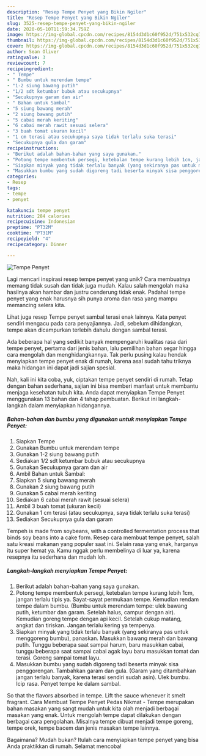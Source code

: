 ```yaml
---
description: "Resep Tempe Penyet yang Bikin Ngiler"
title: "Resep Tempe Penyet yang Bikin Ngiler"
slug: 3525-resep-tempe-penyet-yang-bikin-ngiler
date: 2020-05-10T11:59:34.759Z
image: https://img-global.cpcdn.com/recipes/8154d3d1c60f952d/751x532cq70/tempe-penyet-foto-resep-utama.jpg
thumbnail: https://img-global.cpcdn.com/recipes/8154d3d1c60f952d/751x532cq70/tempe-penyet-foto-resep-utama.jpg
cover: https://img-global.cpcdn.com/recipes/8154d3d1c60f952d/751x532cq70/tempe-penyet-foto-resep-utama.jpg
author: Sean Oliver
ratingvalue: 3
reviewcount: 7
recipeingredient:
- " Tempe"
- " Bumbu untuk merendam tempe"
- "1-2 siung bawang putih"
- "1/2 sdt ketumbar bubuk atau secukupnya"
- "Secukupnya garam dan air"
- " Bahan untuk Sambal"
- "5 siung bawang merah"
- "2 siung bawang putih"
- "5 cabai merah keriting"
- "6 cabai merah rawit sesuai selera"
- "3 buah tomat ukuran kecil"
- "1 cm terasi atau secukupnya saya tidak terlalu suka terasi"
- "Secukupnya gula dan garam"
recipeinstructions:
- "Berikut adalah bahan-bahan yang saya gunakan."
- "Potong tempe membentuk persegi, ketebalan tempe kurang lebih 1cm, jangan terlalu tipis ya. Sayat-sayat permukaan tempe. Kemudian rendam tempe dalam bumbu. (Bumbu untuk merendam tempe: ulek bawang putih, ketumbar dan garam. Setelah halus, campur dengan air). Kemudian goreng tempe dengan api kecil. Setelah cukup matang, angkat dan tiriskan. Jangan terlalu kering ya tempenya."
- "Siapkan minyak yang tidak terlalu banyak (yang sekiranya pas untuk menggoreng bumbu), panaskan. Masukkan bawang merah dan bawang putih. Tunggu beberapa saat sampai harum, baru masukkan cabai, tunggu beberapa saat sampai cabai agak layu baru masukkan tomat dan terasi. Goreng sampai tomat layu."
- "Masukkan bumbu yang sudah digoreng tadi beserta minyak sisa penggorengan. Tambahkan garam dan gula. (Garam yang ditambahkan jangan terlalu banyak, karena terasi sendiri sudah asin). Ulek bumbu. Icip rasa. Penyet tempe ke dalam sambal."
categories:
- Resep
tags:
- tempe
- penyet

katakunci: tempe penyet 
nutrition: 284 calories
recipecuisine: Indonesian
preptime: "PT32M"
cooktime: "PT31M"
recipeyield: "4"
recipecategory: Dinner

---
```



![Tempe Penyet](https://img-global.cpcdn.com/recipes/8154d3d1c60f952d/751x532cq70/tempe-penyet-foto-resep-utama.jpg)

Lagi mencari inspirasi resep tempe penyet yang unik? Cara membuatnya memang tidak susah dan tidak juga mudah. Kalau salah mengolah maka hasilnya akan hambar dan justru cenderung tidak enak. Padahal tempe penyet yang enak harusnya sih punya aroma dan rasa yang mampu memancing selera kita.

Lihat juga resep Tempe penyet sambal terasi enak lainnya. Kata penyet sendiri mengacu pada cara penyajiannya. Jadi, sebelum dihidangkan, tempe akan dicampurkan terlebih dahulu dengan sambal terasi.

Ada beberapa hal yang sedikit banyak mempengaruhi kualitas rasa dari tempe penyet, pertama dari jenis bahan, lalu pemilihan bahan segar hingga cara mengolah dan menghidangkannya. Tak perlu pusing kalau hendak menyiapkan tempe penyet enak di rumah, karena asal sudah tahu triknya maka hidangan ini dapat jadi sajian spesial.


Nah, kali ini kita coba, yuk, ciptakan tempe penyet sendiri di rumah. Tetap dengan bahan sederhana, sajian ini bisa memberi manfaat untuk membantu menjaga kesehatan tubuh kita. Anda dapat menyiapkan Tempe Penyet menggunakan 13 bahan dan 4 tahap pembuatan. Berikut ini langkah-langkah dalam menyiapkan hidangannya.

<!--inarticleads1-->

##### Bahan-bahan dan bumbu yang digunakan untuk menyiapkan Tempe Penyet:

1. Siapkan  Tempe
1. Gunakan  Bumbu untuk merendam tempe
1. Gunakan 1-2 siung bawang putih
1. Sediakan 1/2 sdt ketumbar bubuk atau secukupnya
1. Gunakan Secukupnya garam dan air
1. Ambil  Bahan untuk Sambal:
1. Siapkan 5 siung bawang merah
1. Gunakan 2 siung bawang putih
1. Gunakan 5 cabai merah keriting
1. Sediakan 6 cabai merah rawit (sesuai selera)
1. Ambil 3 buah tomat (ukuran kecil)
1. Gunakan 1 cm terasi (atau secukupnya, saya tidak terlalu suka terasi)
1. Sediakan Secukupnya gula dan garam


Tempeh is made from soybeans, with a controlled fermentation process that binds soy beans into a cake form. Resep cara membuat tempe penyet, salah satu kreasi makanan yang populer saat ini. Selain rasa yang enak, harganya itu super hemat ya. Kamu nggak perlu membelinya di luar ya, karena resepnya itu sederhana dan mudah loh. 

<!--inarticleads2-->

##### Langkah-langkah menyiapkan Tempe Penyet:

1. Berikut adalah bahan-bahan yang saya gunakan.
1. Potong tempe membentuk persegi, ketebalan tempe kurang lebih 1cm, jangan terlalu tipis ya. Sayat-sayat permukaan tempe. Kemudian rendam tempe dalam bumbu. (Bumbu untuk merendam tempe: ulek bawang putih, ketumbar dan garam. Setelah halus, campur dengan air). Kemudian goreng tempe dengan api kecil. Setelah cukup matang, angkat dan tiriskan. Jangan terlalu kering ya tempenya.
1. Siapkan minyak yang tidak terlalu banyak (yang sekiranya pas untuk menggoreng bumbu), panaskan. Masukkan bawang merah dan bawang putih. Tunggu beberapa saat sampai harum, baru masukkan cabai, tunggu beberapa saat sampai cabai agak layu baru masukkan tomat dan terasi. Goreng sampai tomat layu.
1. Masukkan bumbu yang sudah digoreng tadi beserta minyak sisa penggorengan. Tambahkan garam dan gula. (Garam yang ditambahkan jangan terlalu banyak, karena terasi sendiri sudah asin). Ulek bumbu. Icip rasa. Penyet tempe ke dalam sambal.


So that the flavors absorbed in tempe. Lift the sauce whenever it smelt fragrant. Cara Membuat Tempe Penyet Pedas Nikmat - Tempe merupakan bahan masakan yang sangt mudah untuk kita olah menjadi berbagai masakan yang enak. Untuk mengolah tempe dapat dilakukan dengan berbagai cara pengolahan. Misalnya tempe dibuat menjadi tempe goreng, tempe orek, tempe bacem dan jenis masakan tempe lainnya. 

Bagaimana? Mudah bukan? Itulah cara menyiapkan tempe penyet yang bisa Anda praktikkan di rumah. Selamat mencoba!
